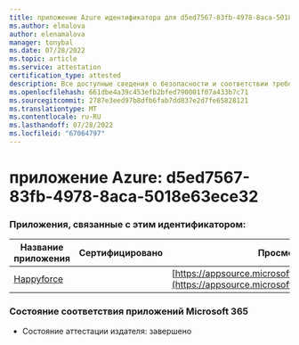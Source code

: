 ```yaml
---
title: приложение Azure идентификатора для d5ed7567-83fb-4978-8aca-5018e63ece32
ms.author: elmalova
author: elenamalova
manager: tonybal
ms.date: 07/28/2022
ms.topic: article
ms.service: attestation
certification_type: attested
description: Все доступные сведения о безопасности и соответствии требованиям для d5ed7567-83fb-4978-8aca-5018e63ece32.
ms.openlocfilehash: 661dbe4a39c453efb2bfed790001f07a433b7c71
ms.sourcegitcommit: 2787e3eed97b8dfb6fab7dd837e2d7fe65828121
ms.translationtype: MT
ms.contentlocale: ru-RU
ms.lasthandoff: 07/28/2022
ms.locfileid: "67064797"
---
```

# <a name="azure-app-id-d5ed7567-83fb-4978-8aca-5018e63ece32"></a>приложение Azure: d5ed7567-83fb-4978-8aca-5018e63ece32


### <a name="apps-associated-with-this-id"></a>Приложения, связанные с этим идентификатором:
| **Название приложения** | **Сертифицировано** | **Просмотр в AppSource** |
|--------------|---------------|-----------------------|
| [Happyforce](../forward/WA200002078.md) |  | [https://appsource.microsoft.com/product/office/WA200002078](https://appsource.microsoft.com/product/office/WA200002078) |

### <a name="microsoft-365-app-compliance-status"></a>Состояние соответствия приложений Microsoft 365
- Состояние аттестации издателя: завершено
